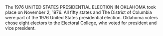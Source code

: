 The 1976 UNITED STATES PRESIDENTIAL ELECTION IN OKLAHOMA took place on November 2, 1976. All fifty states and The District of Columbia were part of the 1976 United States presidential election. Oklahoma voters chose eight electors to the Electoral College, who voted for president and vice president.
